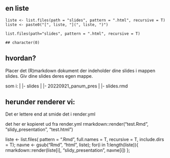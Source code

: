 ## en liste

    liste <- list.files(path = "slides", pattern = ".html", recursive = T)
    liste <- paste0("[", liste, "](", liste, ")")

[]()

    list.files(path="slides", pattern = ".html", recursive = T)

    ## character(0)

## hvordan?

Placer det (R)markdown dokument der indeholder dine slides i mappen
slides. Giv dine slides deres egen mappe.

som i: | |- slides | |- 20220921\_panum\_pres | |- slides.rmd

## herunder renderer vi:

Det er lettere end at smide det i render.yml

det her er kopieret ud fra render.yml rmarkdown::render(“test.Rmd”,
“slidy\_presentation”, “test.html”)

liste &lt;- list.files( pattern = “.Rmd”, full.names = T, recursive = T,
include.dirs = T); navne &lt;- gsub(“Rmd”, “html”, liste); for(i in
1:length(liste)){ rmarkdown::render(liste\[i\], “slidy\_presentation”,
navne\[i\]) };
